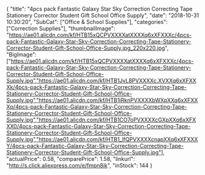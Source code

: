 {
	"title": "4pcs  pack Fantastic Galaxy Star Sky Correction Correcting Tape Stationery Corrector Student Gift School Office Supply",
	"date": "2018-10-31 10:30:20",
	"SubCat": ["Office & School Supplies"],
	"categories": ["Correction Supplies"],
	"thumbnailImage": "https://ae01.alicdn.com/kf/HTB15xQCPVXXXXatXXXXq6xXFXXXc/4pcs-pack-Fantastic-Galaxy-Star-Sky-Correction-Correcting-Tape-Stationery-Corrector-Student-Gift-School-Office-Supply.jpg_220x220.jpg",
	"BigImage": ["https://ae01.alicdn.com/kf/HTB15xQCPVXXXXatXXXXq6xXFXXXc/4pcs-pack-Fantastic-Galaxy-Star-Sky-Correction-Correcting-Tape-Stationery-Corrector-Student-Gift-School-Office-Supply.jpg","https://ae01.alicdn.com/kf/HTB1JvL8PVXXXXc.XVXXq6xXFXXXk/4pcs-pack-Fantastic-Galaxy-Star-Sky-Correction-Correcting-Tape-Stationery-Corrector-Student-Gift-School-Office-Supply.jpg","https://ae01.alicdn.com/kf/HTB1iRknPVXXXXbWXpXXq6xXFXXXp/4pcs-pack-Fantastic-Galaxy-Star-Sky-Correction-Correcting-Tape-Stationery-Corrector-Student-Gift-School-Office-Supply.jpg","https://ae01.alicdn.com/kf/HTB1CO7oPVXXXXcGXpXXq6xXFXXX0/4pcs-pack-Fantastic-Galaxy-Star-Sky-Correction-Correcting-Tape-Stationery-Corrector-Student-Gift-School-Office-Supply.jpg","https://ae01.alicdn.com/kf/HTB1_lfQPVXXXXcnapXXq6xXFXXXY/4pcs-pack-Fantastic-Galaxy-Star-Sky-Correction-Correcting-Tape-Stationery-Corrector-Student-Gift-School-Office-Supply.jpg"],
	"actualPrice": 0.58,
	"comparePrice": 1.58,
	"linkurl": "http://s.click.aliexpress.com/e/fmpn8ik",
	"inStock": 144
}
